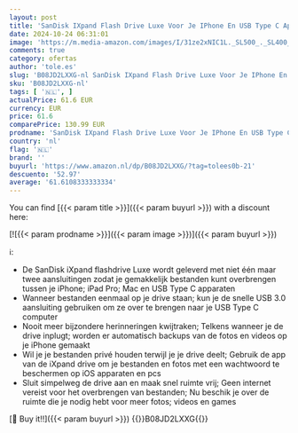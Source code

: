 ```yaml
---
layout: post
title: 'SanDisk IXpand Flash Drive Luxe Voor Je IPhone En USB Type C Apparaten 256 GB  2 In 1 Lightning En USB Type C Aansluitingen Voor Uw IPhone En Ipad '
date: 2024-10-24 06:31:01
image: 'https://m.media-amazon.com/images/I/31ze2xNIC1L._SL500_._SL400_.jpg'
comments: true
category: ofertas
author: 'tole.es'
slug: 'B08JD2LXXG-nl SanDisk IXpand Flash Drive Luxe Voor Je IPhone En USB Type...'
sku: 'B08JD2LXXG-nl'
tags: [ '🇳🇱', ]
actualPrice: 61.6 EUR
currency: EUR
price: 61.6
comparePrice: 130.99 EUR
prodname: 'SanDisk IXpand Flash Drive Luxe Voor Je IPhone En USB Type C Apparaten 256 GB  2 In 1 Lightning En USB Type C Aansluitingen Voor Uw IPhone En Ipad '
country: 'nl'
flag: '🇳🇱'
brand: ''
buyurl: 'https://www.amazon.nl/dp/B08JD2LXXG/?tag=tolees0b-21'
descuento: '52.97'
average: '61.6108333333334'
---
```


You can find [{{< param title >}}]({{< param buyurl >}}) with a discount here:

[![{{< param prodname >}}]({{< param image >}})]({{< param buyurl >}})

ℹ️:

- De SanDisk iXpand flashdrive Luxe wordt geleverd met niet één maar twee aansluitingen zodat je gemakkelijk bestanden kunt overbrengen tussen je iPhone; iPad Pro; Mac en USB Type C apparaten
- Wanneer bestanden eenmaal op je drive staan; kun je de snelle USB 3.0 aansluiting gebruiken om ze over te brengen naar je USB Type C computer
- Nooit meer bijzondere herinneringen kwijtraken; Telkens wanneer je de drive inplugt; worden er automatisch backups van de fotos en videos op je iPhone gemaakt
- Wil je je bestanden privé houden terwijl je je drive deelt; Gebruik de app van de iXpand drive om je bestanden en fotos met een wachtwoord te beschermen op iOS apparaten en pcs
- Sluit simpelweg de drive aan en maak snel ruimte vrij; Geen internet vereist voor het overbrengen van bestanden; Nu beschik je over de ruimte die je nodig hebt voor meer fotos; videos en games

[🛒 Buy it!!]({{< param buyurl >}})
{{<world>}}B08JD2LXXG{{</world>}}
